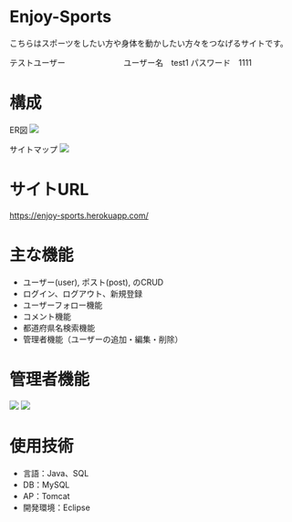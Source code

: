 # Enjoy-Sports
 
こちらはスポーツをしたい方や身体を動かしたい方々をつなげるサイトです。

テストユーザー　　　　　　　
ユーザー名　test1
パスワード　1111
 

# 構成

ER図
 <img src="https://user-images.githubusercontent.com/71134061/106419014-da96f700-649a-11eb-93bf-50f4aac2ed18.png">
 
 
サイトマップ
 <img src="https://user-images.githubusercontent.com/71134061/106555420-e2b96a00-6560-11eb-8b50-53657b4359ce.png">
 
 
# サイトURL
 
https://enjoy-sports.herokuapp.com/
 
# 主な機能
<ul>
 <li>ユーザー(user), ポスト(post), のCRUD</li>
 <li>ログイン、ログアウト、新規登録</li>
 <li>ユーザーフォロー機能</li>
 <li>コメント機能</li>
 <li>都道府県名検索機能</li>
 <li>管理者機能（ユーザーの追加・編集・削除）</li>
</ul> 
 
# 管理者機能
<img src="https://user-images.githubusercontent.com/71134061/106554861-96215f00-655f-11eb-8545-96c6c2d22d64.png">
<img src="https://user-images.githubusercontent.com/71134061/106554865-991c4f80-655f-11eb-8c04-f1a2b5fc3cf0.png">
 
# 使用技術
<ul>
 <li>言語：Java、SQL</li>
 <li>DB：MySQL</li>
 <li>AP：Tomcat</li>
 <li>開発環境：Eclipse</li>
</ul>
 

